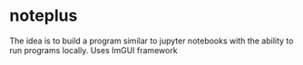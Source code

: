 # noteplus
The idea is to build a program similar to jupyter notebooks with the ability to run programs locally. Uses ImGUI framework
